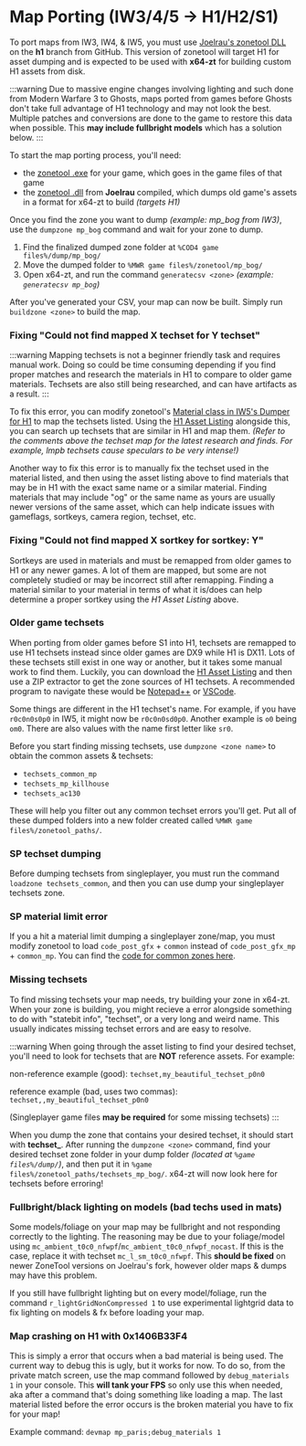 # Map Porting (IW3/4/5 -> H1/H2/S1)

To port maps from IW3, IW4, & IW5, you must use [Joelrau's zonetool DLL](https://github.com/Joelrau/zonetool/tree/h1) on the **h1** branch from GitHub. This version of zonetool will target H1 for asset dumping and is expected to be used with **x64-zt** for building custom H1 assets from disk.

:::warning
Due to massive engine changes involving lighting and such done from Modern Warfare 3 to Ghosts, maps ported from games before Ghosts don't take full advantage of H1 technology and may not look the best. Multiple patches and conversions are done to the game to restore this data when possible. This **may include fullbright models** which has a solution below.
:::

To start the map porting process, you'll need:
- the [zonetool .exe](https://github.com/ZoneTool/zonetool-binaries) for your game, which goes in the game files of that game
- the [zonetool .dll](https://github.com/Joelrau/zonetool/tree/x64) from **Joelrau** compiled, which dumps old game's assets in a format for x64-zt to build *(targets H1)*

Once you find the zone you want to dump *(example: mp_bog from IW3)*, use the `dumpzone mp_bog` command and wait for your zone to dump. 
1. Find the finalized dumped zone folder at `%COD4 game files%/dump/mp_bog/`
2. Move the dumped folder to `%MWR game files%/zonetool/mp_bog/`
3. Open x64-zt, and run the command `generatecsv <zone>` *(example: `generatecsv mp_bog`)*

After you've generated your CSV, your map can now be built. Simply run `buildzone <zone>` to build the map.

### Fixing "Could not find mapped X techset for Y techset"
:::warning
Mapping techsets is not a beginner friendly task and requires manual work. Doing so could be time consuming depending if you find proper matches and research the materials in H1 to compare to older game materials. Techsets are also still being researched, and can have artifacts as a result.
:::

To fix this error, you can modify zonetool's [Material class in IW5's Dumper for H1](https://github.com/Joelrau/zonetool/blob/x64/src/IW5/Dumper/H1/Assets/Material.cpp#L10-L15) to map the techsets listed. Using the [H1 Asset Listing](../static/h1_asset_listing.rar) alongside this, you can search up techsets that are similar in H1 and map them. *(Refer to the comments above the techset map for the latest research and finds. For example, _lmpb_ techsets cause speculars to be very intense!)*

Another way to fix this error is to manually fix the techset used in the material listed, and then using the asset listing above to find materials that may be in H1 with the exact same name or a similar material. Finding materials that may include "og" or the same name as yours are usually newer versions of the same asset, which can help indicate issues with gameflags, sortkeys, camera region, techset, etc.

### Fixing "Could not find mapped X sortkey for sortkey: Y"
Sortkeys are used in materials and must be remapped from older games to H1 or any newer games. A lot of them are mapped, but some are not completely studied or may be incorrect still after remapping. Finding a material similar to your material in terms of what it is/does can help determine a proper sortkey using the *H1 Asset Listing* above.

### Older game techsets
When porting from older games before S1 into H1, techsets are remapped to use H1 techsets instead since older games are DX9 while H1 is DX11. Lots of these techsets still exist in one way or another, but it takes some manual work to find them. Luckily, you can download the [H1 Asset Listing](../static/h1_asset_listing.rar) and then use a ZIP extractor to get the zone sources of H1 techsets. A recommended program to navigate these would be [Notepad++](https://notepad-plus-plus.org/downloads/) or [VSCode](https://code.visualstudio.com/).

Some things are different in the H1 techset's name. For example, if you have `r0c0n0s0p0` in IW5, it might now be `r0c0n0sd0p0`. Another example is `o0` being `om0`. There are also values with the name first letter like `sr0`.

Before you start finding missing techsets, use `dumpzone <zone name>` to obtain the common assets & techsets:
- `techsets_common_mp`
- `techsets_mp_killhouse`
- `techsets_ac130`

These will help you filter out any common techset errors you'll get. Put all of these dumped folders into a new folder created called `%MWR game files%/zonetool_paths/`.

### SP techset dumping
Before dumping techsets from singleplayer, you must run the command `loadzone techsets_common`, and then you can use dump your singleplayer techsets zone. 

### SP material limit error
If you a hit a material limit dumping a singleplayer zone/map, you must modify zonetool to load `code_post_gfx` + `common` instead of `code_post_gfx_mp` + `common_mp`. You can find the [code for common zones here](https://github.com/Joelrau/x64-zt/blob/main/src/zonetool/component/h1/zonetool.cpp#L251).

### Missing techsets
To find missing techsets your map needs, try building your zone in x64-zt. When your zone is building, you might recieve a error alongside something to do with "statebit info", "techset", or a very long and weird name. This usually indicates missing techset errors and are easy to resolve.

:::warning
When going through the asset listing to find your desired techset, you'll need to look for techsets that are **NOT** reference assets. For example:

non-reference example (good):
`techset,my_beautiful_techset_p0n0`

reference example (bad, uses two commas):
`techset,,my_beautiful_techset_p0n0`

(Singleplayer game files **may be required** for some missing techsets)
:::

When you dump the zone that contains your desired techset, it should start with **techset_**. After running the `dumpzone <zone>` command, find your desired techset zone folder in your dump folder *(located at `%game files%/dump/`)*, and then put it in `%game files%/zonetool_paths/techsets_mp_bog/`. x64-zt will now look here for techsets before erroring!

### Fullbright/black lighting on models (bad techs used in mats)
Some models/foliage on your map may be fullbright and not responding correctly to the lighting. The reasoning may be due to your foliage/model using `mc_ambient_t0c0_nfwpf`/`mc_ambient_t0c0_nfwpf_nocast`. If this is the case, replace it with techset `mc_l_sm_t0c0_nfwpf`. This **should be fixed** on newer ZoneTool versions on Joelrau's fork, however older maps & dumps may have this problem.

If you still have fullbright lighting but on every model/foliage, run the command `r_lightGridNonCompressed 1` to use experimental lightgrid data to fix lighting on models & fx before loading your map.

### Map crashing on H1 with 0x1406B33F4
This is simply a error that occurs when a bad material is being used. The current way to debug this is ugly, but it works for now. To do so, from the private match screen, use the map command followed by `debug_materials 1` in your console. This **will tank your FPS** so only use this when needed, aka after a command that's doing something like loading a map. The last material listed before the error occurs is the broken material you have to fix for your map!

Example command: `devmap mp_paris;debug_materials 1`
